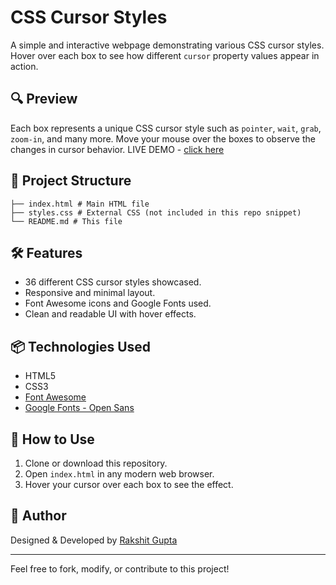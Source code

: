 # CSS Cursor Styles

A simple and interactive webpage demonstrating various CSS cursor styles. Hover over each box to see how different `cursor` property values appear in action.

## 🔍 Preview

Each box represents a unique CSS cursor style such as `pointer`, `wait`, `grab`, `zoom-in`, and many more. Move your mouse over the boxes to observe the changes in cursor behavior.
LIVE DEMO - [click here](https://rakshitgupta9.github.io/CSS-Cursor-Styles/)

## 📁 Project Structure

```
├── index.html # Main HTML file
├── styles.css # External CSS (not included in this repo snippet)
└── README.md # This file
```

## 🛠 Features

- 36 different CSS cursor styles showcased.
- Responsive and minimal layout.
- Font Awesome icons and Google Fonts used.
- Clean and readable UI with hover effects.

## 📦 Technologies Used

- HTML5
- CSS3
- [Font Awesome](https://fontawesome.com/)
- [Google Fonts - Open Sans](https://fonts.google.com/specimen/Open+Sans)

## 🚀 How to Use

1. Clone or download this repository.
2. Open `index.html` in any modern web browser.
3. Hover your cursor over each box to see the effect.



## 🙌 Author

Designed & Developed by [Rakshit Gupta](https://github.com/Rakshitgupta9)

---

Feel free to fork, modify, or contribute to this project!
